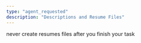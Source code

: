 ```yaml
---
type: "agent_requested"
description: "Descriptions and Resume Files"
---
```

never create resumes files after you finish your task

